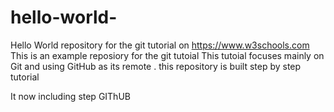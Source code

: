 # hello-world-
Hello World repository for the git tutorial on https://www.w3schools.com 
This is an example reposiory for the git tutoial
This tutoial focuses mainly on Git and using GitHub as its remote .
this repository is built step by step tutorial 

It now including step GIThUB 
